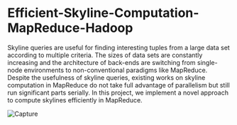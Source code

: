 # Efficient-Skyline-Computation-MapReduce-Hadoop
Skyline queries are useful for finding interesting tuples from a large data set according to multiple criteria. The sizes of
data sets are constantly increasing and the architecture of back-ends are switching from single-node environments to
non-conventional paradigms like MapReduce. Despite the usefulness of skyline queries, existing works on skyline computation in
MapReduce do not take full advantage of parallelism but still run significant parts serially. In this project,
we implement a novel approach to compute skylines efficiently in MapReduce. 

![Capture](https://user-images.githubusercontent.com/25617530/60976796-0beb2780-a337-11e9-964d-72d0e630731e.PNG)
